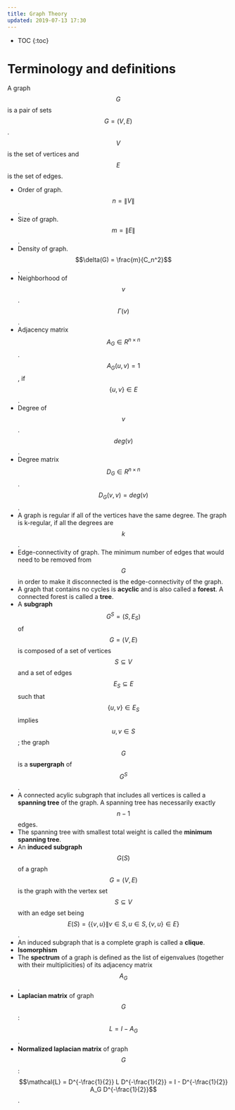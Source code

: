 ```yaml
---
title: Graph Theory
updated: 2019-07-13 17:30
---
```


* TOC
{:toc}

# Terminology and definitions

A graph $$G$$ is a pair of sets $$G = (V, E)$$. $$V$$ is the set of vertices and $$E$$ is the set of edges.

* Order of graph. $$n = \|V\|$$.
* Size of graph. $$m = \|E\|$$.
* Density of graph. $$\delta(G) = \frac{m}{C_n^2}$$.
* Neighborhood of $$v$$. $$\Gamma(v)$$.
* Adjacency matrix $$A_G \in R^{n\times n}$$. $$A_G(u, v) = 1$$, if $$\{u, v\} \in E$$.
* Degree of $$v$$. $$deg(v)$$.
* Degree matrix $$D_G \in R^{n\times n}$$. $$D_G(v, v) = deg(v)$$.
* A graph is regular if all of the vertices have the same degree. The graph is k-regular, if all the degrees are $$k$$.
* Edge-connectivity of graph. The minimum number of edges that would need to be removed from $$G$$ in order to make it disconnected is the edge-connectivity of the graph.
* A graph that contains no cycles is **acyclic** and is also called a **forest**. A connected forest is called a **tree**.
* A **subgraph** $$G^S = (S, E_S)$$ of $$G=(V, E)$$ is composed of a set of vertices $$S \subseteq V$$ and a set of edges $$E_S \subseteq E$$ such that $$\{u,v\}\in E_S$$ implies $$u, v \in S$$; the graph $$G$$ is a **supergraph** of $$G^S$$.
* A connected acylic subgraph that includes all vertices is called a **spanning tree** of the graph. A spanning tree has necessarily exactly $$n-1$$ edges.
* The spanning tree with smallest total weight is called the **minimum spanning tree**.
* An **induced subgraph** $$G(S)$$ of a graph $$G=(V,E)$$ is the graph with the vertex set $$S\subseteq V$$ with an edge set being $$E(S) = \{\{v,u\}\| v\in S, u\in S, \{v,u\}\in E  \}$$.
* An induced subgraph that is a complete graph is called a **clique**.
* **Isomorphism**
* The **spectrum** of a graph is defined as the list of eigenvalues (together with their multiplicities) of its adjacency matrix $$A_G$$.
* **Laplacian matrix** of graph $$G$$: $$L = I - A_G$$.
* **Normalized laplacian matrix** of graph $$G$$: $$\mathcal{L} = D^{-\frac{1}{2}} L D^{-\frac{1}{2}} = I - D^{-\frac{1}{2}} A_G D^{-\frac{1}{2}}$$.